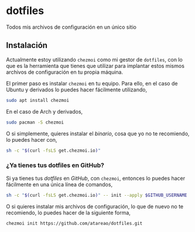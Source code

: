 # dotfiles

Todos mis archivos de configuración en un único sitio

## Instalación

Actualmente estoy utilizando `chezmoi` como mi gestor de `dotfiles`, con lo que es la herramienta que tienes que utilizar para implantar estos mismos archivos de configuración en tu propia máquina.

El primer paso es instalar `chezmoi` en tu equipo. Para ello, en el caso de Ubuntu y derivados lo puedes hacer fácilmente utilizando,

```bash
sudo apt install chezmoi
```

En el caso de Arch y derivados,

```bash
sudo pacman -S chezmoi
```

O si simplemente, quieres instalar el *binario*, cosa que yo no te recomiendo, lo puedes hacer con,

```bash
sh -c "$(curl -fsLS get.chezmoi.io)"
```

### ¿Ya tienes tus dotfiles en GitHub?

Si ya tienes tus *dotfiles* en *GitHub*, con `chezmoi`, entonces lo puedes hacer fácilmente en una única línea de comandos,

```bash
sh -c "$(curl -fsLS get.chezmoi.io)" -- init --apply $GITHUB_USERNAME
```

O si quieres instalar mis archivos de configuración, lo que de nuevo no te recomiendo, lo puedes hacer de la siguiente forma,

```bash
chezmoi init https://github.com/atareao/dotfiles.git
```
